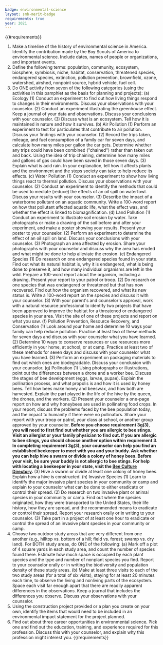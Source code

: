 ```yaml
---
badge: environmental-science
layout: smb-merit-badge
requirements: true
year: 2021
---
```


{{#requirements}}
1. Make a timeline of the history of environmental science in America. Identify the contribution made by the Boy Scouts of America to environmental science. Include dates, names of people or organizations, and important events.
2. Define the following terms: population, community, ecosystem, biosphere, symbiosis, niche, habitat, conservation, threatened species, endangered species, extinction, pollution prevention, brownfield, ozone, watershed, airshed, nonpoint source, hybrid vehicle, fuel cell.
3. Do ONE activity from seven of the following categories (using the activities in this pamphlet as the basis for planning and projects):
    (a) Ecology
        (1) Conduct an experiment to find out how living things respond to changes in their environments. Discuss your observations with your counselor.
        (2) Conduct an experiment illustrating the greenhouse effect. Keep a journal of your data and observations. Discuss your conclusions with your counselor.
        (3) Discuss what is an ecosystem. Tell how it is maintained in nature and how it survives.
    (b) Air Pollution
        (1) Perform an experiment to test for particulates that contribute to air pollution. Discuss your findings with your counselor.
        (2) Record the trips taken, mileage, and fuel consumption of a family car for seven days, and calculate how many miles per gallon the car gets. Determine whether any trips could have been combined ("chained") rather than taken out and back. Using the idea of trip chaining, determine how many miles and gallons of gas could have been saved in those seven days.
        (3) Explain what is acid rain. In your explanation, tell how it affects plants and the environment and the steps society can take to help reduce its effects.
    (c) Water Pollution
        (1) Conduct an experiment to show how living things react to thermal pollution. Discuss your observations with your counselor.
        (2) Conduct an experiment to identify the methods that could be used to mediate (reduce) the effects of an oil spill on waterfowl. Discuss your results with your counselor.
        (3) Describe the impact of a waterborne pollutant on an aquatic community. Write a 100-word report on how that pollutant affected aquatic life, what the effect was, and whether the effect is linked to biomagnification.
    (d) Land Pollution
        (1) Conduct an experiment to illustrate soil erosion by water. Take photographs or make a drawing of the soil before and after your experiment, and make a poster showing your results. Present your poster to your counselor.
        (2) Perform an experiment to determine the effect of an oil spill on land. Discuss your conclusions with your counselor.
        (3) Photograph an area affected by erosion. Share your photographs with your counselor and discuss why the area has eroded and what might be done to help alleviate the erosion.
    (e) Endangered Species
        (1) Do research on one endangered species found in your state. Find out what its natural habitat is, why it is endangered, what is being done to preserve it, and how many individual organisms are left in the wild. Prepare a 100-word report about the organism, including a drawing. Present your report to your patrol or troop.
        (2) Do research on one species that was endangered or threatened but that has now recovered. Find out how the organism recovered, and what its new status is. Write a 100-word report on the species and discuss it with your counselor.
        (3) With your parent's and counselor's approval, work with a natural resource professional to identify two projects that have been approved to improve the habitat for a threatened or endangered species in your area. Visit the site of one of these projects and report on what you saw.
    (f) Pollution Prevention, Resource Recovery, and Conservation
        (1) Look around your home and determine 10 ways your family can help reduce pollution. Practice at least two of these methods for seven days and discuss with your counselor what you have learned.
        (2) Determine 10 ways to conserve resources or use resources more efficiently in your home, at school, or at camp. Practice at least two of these methods for seven days and discuss with your counselor what you have learned.
        (3) Perform an experiment on packaging materials to find out which ones are biodegradable. Discuss your conclusion with your counselor.
    (g) Pollination
        (1) Using photographs or illustrations, point out the differences between a drone and a worker bee. Discuss the stages of bee development (eggs, larvae, pupae). Explain the pollination process, and what propolis is and how it is used by honey bees. Tell how bees make honey and beeswax, and how both are harvested. Explain the part played in the life of the hive by the queen, the drones, and the workers.
        (2) Present your counselor a one-page report on how and why honeybees are used in pollinating food crops. In your report, discuss the problems faced by the bee population today, and the impact to humanity if there were no pollinators. Share your report with your troop or patrol, your class at school, or another group approved by your counselor.
        **Before you choose requirement 3g(3), you will need to first find out whether you are allergic to bee stings. Visit an allergist or your family physician to find out. If you are allergic to bee stings, you should choose another option within requirement 3. In completing requirement 3g(3), your counselor can help you find an established beekeeper to meet with you and your buddy. Ask whether you can help hive a swarm or divide a colony of honey bees. Before your visit, be sure your buddy is not allergic to bee stings. For help with locating a beekeeper in your state, visit the <a href="https://www.beeculture.com/directory/">Bee Culture Directory</a>.**
        (3) Hive a swarm or divide at least one colony of honey bees. Explain how a hive is constructed.
    (h) Invasive Species
        (1) Learn to identify the major invasive plant species in your community or camp and explain to your counselor what can be done to either eradicate or control their spread.
        (2) Do research on two invasive plant or animal species in your community or camp. Find out where the species originated, how they were transported to the United States, their life history, how they are spread, and the recommended means to eradicate or control their spread. Report your research orally or in writing to your counselor.
        (3) Take part in a project of at least one hour to eradicate or control the spread of an invasive plant species in your community or camp.
4. Choose two outdoor study areas that are very different from one another (e.g., hilltop vs. bottom of a hill; field vs. forest; swamp vs. dry land). For BOTH study areas, do ONE of the following:
    (a) Mark off a plot of 4 square yards in each study area, and count the number of species found there. Estimate how much space is occupied by each plant species and the type and number of nonplant species you find. Report to your counselor orally or in writing the biodiversity and population density of these study areas.
    (b) Make at least three visits to each of the two study areas (for a total of six visits), staying for at least 20 minutes each time, to observe the living and nonliving parts of the ecosystem. Space each visit far enough apart that there are readily apparent differences in the observations. Keep a journal that includes the differences you observe. Discuss your observations with your counselor.
5. Using the construction project provided or a plan you create on your own, identify the items that would need to be included in an environmental impact statement for the project planned.
6. Find out about three career opportunities in environmental science. Pick one and find out the education, training, and experience required for this profession. Discuss this with your counselor, and explain why this profession might interest you.
{{/requirements}}
